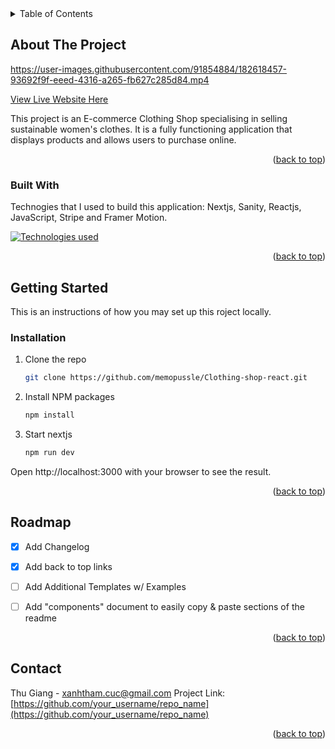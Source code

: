 

<!-- TABLE OF CONTENTS -->
<details>
  <summary>Table of Contents</summary>
  <ol>
    <li>
      <a href="#about-the-project">About The Project</a>
      <ul>
        <li><a href="#built-with">Built With</a></li>
      </ul>
    </li>
    <li>
      <a href="#getting-started">Getting Started</a>
      <ul>
        <li><a href="#installation">Installation</a></li>
      </ul>
    </li>
    <li><a href="#roadmap">Roadmap</a></li>
    <li><a href="#contact">Contact</a></li>
      <li><a href="#contact">Contact</a></li>
  </ol>
</details>



<!-- ABOUT THE PROJECT -->
## About The Project

https://user-images.githubusercontent.com/91854884/182618457-93692f9f-eeed-4316-a265-fb627c285d84.mp4


[View Live Website Here ](https://overthesea-shop-qgqll239p-memopussle.vercel.app/)

This project is an E-commerce Clothing Shop specialising in selling sustainable women's clothes. It is a fully functioning application that displays products and allows users to purchase online.

<p align="right">(<a href="#readme-top">back to top</a>)</p>



### Built With

Technogies that I used to build this application: Nextjs, Sanity, Reactjs, JavaScript, Stripe and Framer Motion.


[![Technologies used](https://skills.thijs.gg/icons?i=react,nextjs,js&theme=light)](https://skills.thijs.gg)

<p align="right">(<a href="#readme-top">back to top</a>)</p>



<!-- GETTING STARTED -->
## Getting Started

This is an instructions of how you may set up this roject locally.

### Installation


1. Clone the repo
   ```sh
   git clone https://github.com/memopussle/Clothing-shop-react.git
   ```
2. Install NPM packages
   ```sh
   npm install
   ```
4. Start nextjs
   ```sh
   npm run dev
   ```
<p>Open http://localhost:3000 with your browser to see the result.</p>

<p align="right">(<a href="#readme-top">back to top</a>)</p>


<!-- ROADMAP -->
## Roadmap

- [x] Add Changelog
- [x] Add back to top links
- [ ] Add Additional Templates w/ Examples
- [ ] Add "components" document to easily copy & paste sections of the readme


<p align="right">(<a href="#readme-top">back to top</a>)</p>


<!-- CONTACT -->
## Contact

Thu Giang - xanhtham.cuc@gmail.com
Project Link: [https://github.com/your_username/repo_name](https://github.com/your_username/repo_name)

<p align="right">(<a href="#readme-top">back to top</a>)</p>


